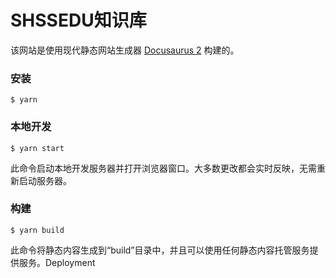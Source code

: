 # SHSSEDU知识库

该网站是使用现代静态网站生成器 [Docusaurus 2](https://docusaurus.io/) 构建的。

### 安装

```
$ yarn
```

### 本地开发

```
$ yarn start
```

此命令启动本地开发服务器并打开浏览器窗口。大多数更改都会实时反映，无需重新启动服务器。

### 构建

```
$ yarn build
```

此命令将静态内容生成到“build”目录中，并且可以使用任何静态内容托管服务提供服务。Deployment
